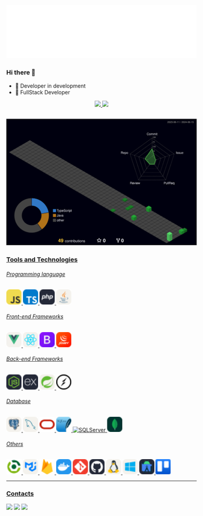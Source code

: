 ## ![Profile Contrib](./hello.svg)
### Hi there 👋

- 🚀  Developer in development
- 🎯  FullStack Developer
<div align="center">
<a href="https://github.com/cristofermorera">
<img height="150em" src="https://github-readme-stats.vercel.app/api/top-langs/?username=cristofermorera&layout=compact&langs_count=7&theme=dracula"/>
<img height="150em" src="https://github-readme-stats.vercel.app/api?username=cristofermorera&show_icons=true&theme=dracula&include_all_commits=true&count_private=true"/>
</div>

## ![Profile Contrib](./profile-3d-contrib/profile-night-green.svg)

### Tools and Technologies

###### Programming language

<p>
<img title="JavaScript" alt="JavaScript" height="40px" src="./icons/javascript.svg" />
<img title="TypeScript" alt="TypeScript" height="40px" src="./icons/typescript.svg" />
<img title="PHP" alt="PHP" height="40px" src="./icons/php.svg" />
<img title="Java" alt="Java" height="40px" src="./icons/java.svg" />
</p>

###### Front-end Frameworks
<p>
<img title="VueJS" alt="VueJS" height="40px" src="./icons/vuejs.svg" />
<img title="React" alt="React" height="40px" src="./icons/react.svg" />
<img title="Bootstrap" alt="Bootstrap" height="40px" src="./icons/bootstrap.svg" />
<img title="JQuery" alt="JQuery" height="40px" src="./icons/jquery.svg" />
</p>

###### Back-end Frameworks
<p>
<img title="NodeJS" alt="NodeJS" height="40px" src="./icons/nodejs.svg" />
<img title="Express" alt="Express" height="40px"  src="./icons/express.svg" />
<img title="SpringBoot" alt="SpringBoot" height="40px" src="./icons/springboot.svg" />
<img title="Socket.io" alt="Socket.io" height="40px" src="./icons/socket.svg" />
</p>

###### Database
<p>
<img title="PostgreSQL" alt="PostgreSQL" height="40px" src="./icons/postgres.svg" />
<img title="Mysql" alt="Mysql" height="40px"  src="./icons/mysql.svg" />
<img title="Oracle DB" alt="Oracle DB" height="40px"  src="./icons/oracle.svg" />
<img title="SQLite" alt="SQLite" height="40px"  src="./icons/sqlite.svg" />
<img sqlite="SQLServer" alt="SQLServer" height="40px"  src="./icons/slqserver.svg" />
<img title="MongoDB" alt="MongoDB" height="40px"  src="./icons/mongodb.svg" />
</p>

###### Others
<p>
<img title="Gradle" alt="Gradle" height="40px"  src="./icons/gradle.svg" />
<img title="MaterialUI" alt="MaterialUI" height="40px"  src="./icons/materialui.svg" />
<img title="Firebase" alt="Firebase" height="40px"  src="./icons/firebase.svg" />
<img title="Docker" alt="Docker" height="40px"  src="./icons/docker.svg" />
<img title="Git" alt="Git" height="40px"  src="./icons/git.svg" />
<img title="GitHub" alt="GitHub" height="40px"  src="./icons/github.svg" />
<img title="Linux" alt="Linux" height="40px" src="./icons/linux.svg" />
<img title="Windows" alt="Windows" height="40px"  src="./icons/windows.svg" />
<img title="Android" alt="Android" height="40px"  src="./icons/android.svg" />
<img title="Trello" alt="Trello" height="40px"  src="./icons/trello.svg" />
</p>

<hr/>

### Contacts
<div>

<a href="https://instagram.com/cristofermorera" target="_blank"><img src="https://img.shields.io/badge/-Instagram-%23E4405F?style=for-the-badge&logo=instagram&logoColor=white" target="_blank"></a>
<a href = "mailto:cristofermoreradev@gmail.com"><img src="https://img.shields.io/badge/Gmail-D14836?style=for-the-badge&logo=gmail&logoColor=white" target="_blank"></a>
<a href="https://www.linkedin.com/in/cristofermorera/" target="_blank"><img src="https://img.shields.io/badge/-LinkedIn-%230077B5?style=for-the-badge&logo=linkedin&logoColor=white" target="_blank"></a>   
</div>
